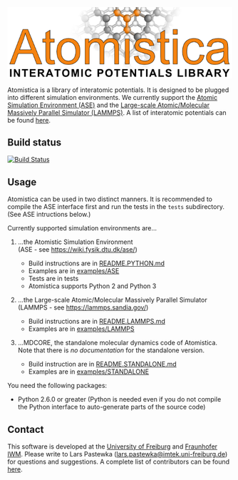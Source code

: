 ![Atomistica](https://github.com/Atomistica/atomistica/blob/master/images/logo.png)

Atomistica is a library of interatomic potentials. It is designed to be plugged
into different simulation environments. We currently support the
[Atomic Simulation Environment (ASE)](https://wiki.fysik.dtu.dk/ase/) and
the [Large-scale Atomic/Molecular Massively Parallel Simulator (LAMMPS)](http://lammps.sandia.gov/).
A list of interatomic potentials can be found [here](POTENTIALS.md).

Build status
------------

[![Build Status](https://travis-ci.org/Atomistica/atomistica.svg?branch=master)](https://travis-ci.org/Atomistica/atomistica)

Usage
-----

Atomistica can be used in two distinct manners. It is recommended to compile the
ASE interface first and run the tests in the `tests` subdirectory. (See ASE
intructions below.)

Currently supported simulation environments are...

1.  ...the Atomistic Simulation Environment   
    (ASE - see https://wiki.fysik.dtu.dk/ase/)
    * Build instructions are in [README.PYTHON.md](README.PYTHON.md)
    * Examples are in [examples/ASE](examples/ASE)
    * Tests are in tests
    * Atomistica supports Python 2 and Python 3

2.  ...the Large-scale Atomic/Molecular Massively Parallel Simulator   
    (LAMMPS - see https://lammps.sandia.gov/)
    * Build instructions are in [README.LAMMPS.md](README.LAMMPS.md)
    * Examples are in [examples/LAMMPS](examples/LAMMPS)

3.  ...MDCORE, the standalone molecular dynamics code of Atomistica.
    Note that there is _no documentation_ for the standalone version.
    * Build instruction are in [README.STANDALONE.md](README.STANDALONE.md)
    * Examples are in [examples/STANDALONE](examples/STANDALONE)

You need the following packages:

* Python 2.6.0 or greater (Python is needed even if you do not compile the
  Python interface to auto-generate parts of the source code)


Contact
-------

This software is developed at the
[University of Freiburg](http://www.imtek.uni-freiburg.de/laboratories/simulation)
and
[Fraunhofer IWM](http://www.en.iwm.fraunhofer.de/business-units/tribology/multiscale-modeling-and-tribosimulation/).
Please write to Lars Pastewka (lars.pastewka@imtek.uni-freiburg.de) for questions and suggestions.
A complete list of contributors can be found [here](AUTHORS.md).
